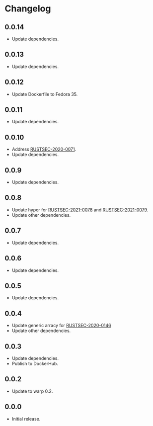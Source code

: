 # Changelog

## 0.0.14

* Update dependencies.


## 0.0.13

* Update dependencies.


## 0.0.12

* Update Dockerfile to Fedora 35.


## 0.0.11

* Update dependencies.


## 0.0.10

* Address [RUSTSEC-2020-0071](https://rustsec.org/advisories/RUSTSEC-2020-0071).
* Update dependencies.


## 0.0.9

* Update dependencies.


## 0.0.8

* Update hyper for [RUSTSEC-2021-0078](https://rustsec.org/advisories/RUSTSEC-2021-0078) and
  [RUSTSEC-2021-0079](https://rustsec.org/advisories/RUSTSEC-2021-0079).
* Update other dependencies.


## 0.0.7

* Update dependencies.


## 0.0.6

* Update dependencies.


## 0.0.5

* Update dependencies.


## 0.0.4

* Update generic arracy for
  [RUSTSEC-2020-0146](https://rustsec.org/advisories/RUSTSEC-2020-0146.html)
* Update other dependencies.


## 0.0.3

* Update dependencies.
* Publish to DockerHub.


## 0.0.2

* Update to warp 0.2.


## 0.0.0

* Initial release.
